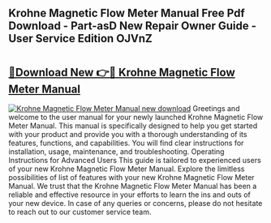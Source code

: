 ## Krohne Magnetic Flow Meter Manual Free Pdf Download - Part-asD New Repair Owner Guide - User Service Edition OJVnZ

# <h2><a href="http://bc14597.oget.top/?id=Krohne+Magnetic+Flow+Meter+Manual">🔗Download New 👉🔴 Krohne Magnetic Flow Meter Manual</a></h2>

[![Krohne Magnetic Flow Meter Manual new download](https://i.imgur.com/5g1atiW.png)](http://bc14597.oget.top/?id=Krohne+Magnetic+Flow+Meter+Manual)
Greetings and welcome to the user manual for your newly launched Krohne Magnetic Flow Meter Manual. This manual is specifically designed to help you get started with your product and provide you with a thorough understanding of its features, functions, and capabilities. You will find clear instructions for installation, usage, maintenance, and troubleshooting. Operating Instructions for Advanced Users This guide is tailored to experienced users of your new Krohne Magnetic Flow Meter Manual. Explore the limitless possibilities of list of features with your new Krohne Magnetic Flow Meter Manual. We trust that the Krohne Magnetic Flow Meter Manual has been a reliable and effective resource in your efforts to learn the ins and outs of your new device. In case of any queries or concerns, please do not hesitate to reach out to our customer service team.
